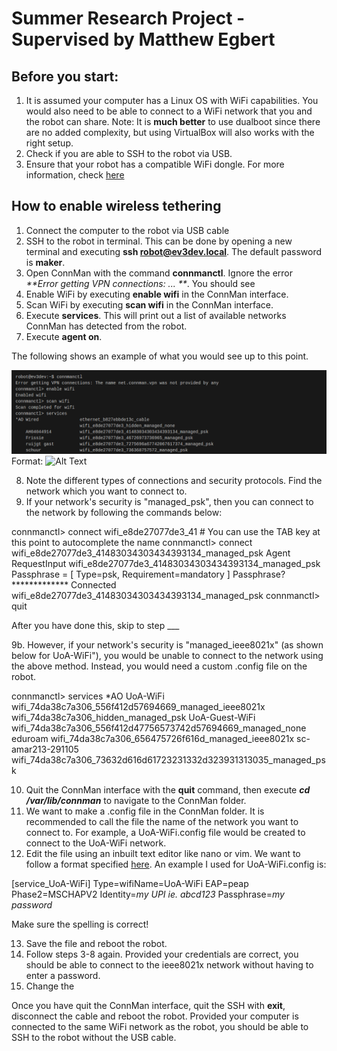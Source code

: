 # Summer Research Project - Supervised by Matthew Egbert

## Before you start:
1. It is assumed your computer has a Linux OS with WiFi capabilities. You would also need to be able to connect to a WiFi network that you and the robot can share.
Note: It is **much better** to use dualboot since there are no added complexity, but using VirtualBox will also works with the right setup.
2. Check if you are able to SSH to the robot via USB.
3. Ensure that your robot has a compatible WiFi dongle. For more information, check [here](https://github.com/ev3dev/ev3dev/wiki/USB-Wi-Fi-Dongles)

## How to enable wireless tethering
1. Connect the computer to the robot via USB cable
2. SSH to the robot in terminal. This can be done by opening a new terminal and executing **ssh robot@ev3dev.local**. The default password is **maker**.
3. Open ConnMan with the command **connmanctl**. Ignore the error _**Error getting VPN connections: ... **_. You should see 
4. Enable WiFi by executing **enable wifi** in the ConnMan interface.
5. Scan WiFi by executing **scan wifi** in the ConnMan interface.
6. Execute **services**. This will print out a list of available networks ConnMan has detected from the robot.
7. Execute **agent on**.

The following shows an example of what you would see up to this point.

![Steps 3-7](connman1.png)
Format: ![Alt Text](url)

8. Note the different types of connections and security protocols. Find the network which you want to connect to.
9. If your network's security is "managed_psk", then you can connect to the network by following the commands below:

connmanctl> connect wifi_e8de27077de3_41      # You can use the TAB key at this point to autocomplete the name
connmanctl> connect wifi_e8de27077de3_41483034303434393134_managed_psk
Agent RequestInput wifi_e8de27077de3_41483034303434393134_managed_psk
  Passphrase = [ Type=psk, Requirement=mandatory ]
Passphrase? *************
Connected wifi_e8de27077de3_41483034303434393134_managed_psk
connmanctl> quit

After you have done this, skip to step ___

9b. However, if your network's security is "managed_ieee8021x" (as shown below for UoA-WiFi"), you would be unable to connect to the network using the above method. Instead, you would need a custom .config file on the robot.

connmanctl> services
*AO UoA-WiFi             wifi_74da38c7a306_556f412d57694669_managed_ieee8021x
                         wifi_74da38c7a306_hidden_managed_psk
    UoA-Guest-WiFi       wifi_74da38c7a306_556f412d47756573742d57694669_managed_none
    eduroam              wifi_74da38c7a306_656475726f616d_managed_ieee8021x
    sc-amar213-291105    wifi_74da38c7a306_73632d616d61723231332d323931313035_managed_psk
    
10. Quit the ConnMan interface with the **quit** command, then execute _**cd /var/lib/connman**_ to navigate to the ConnMan folder.
11. We want to make a .config file in the ConnMan folder. It is recommended to call the file the name of the network you want to connect to. For example, a UoA-WiFi.config file would be created to connect to the UoA-WiFi network.
12. Edit the file using an inbuilt text editor like nano or vim. We want to follow a format specified [here](http://www.erdahl.io/2016/05/connecting-to-ieee8021x-network-with.html). An example I used for UoA-WiFi.config is:

[service_UoA-WiFi]
Type=wifiName=UoA-WiFi
EAP=peap
Phase2=MSCHAPV2
Identity=*my UPI ie. abcd123*
Passphrase=*my password*

Make sure the spelling is correct!

13. Save the file and reboot the robot.
14. Follow steps 3-8 again. Provided your credentials are correct, you should be able to connect to the ieee8021x network without having to enter a password.
15. Change the 

























Once you have quit the ConnMan interface, quit the SSH with **exit**, disconnect the cable and reboot the robot. Provided your computer is connected to the same WiFi network as the robot, you should be able to SSH to the robot without the USB cable.
